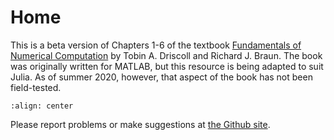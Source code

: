 # Home

This is a beta version of Chapters 1-6 of the textbook [Fundamentals of Numerical Computation](https://tobydriscoll.net/fnc) by Tobin A. Driscoll and Richard J. Braun. The book was originally written for MATLAB, but this resource is being adapted to suit Julia. As of summer 2020, however, that aspect of the book has not been field-tested.

```{image} coverart.jpg
:align: center
```

Please report problems or make suggestions at [the Github site](https://github.com/fncbook/fnc/issues).